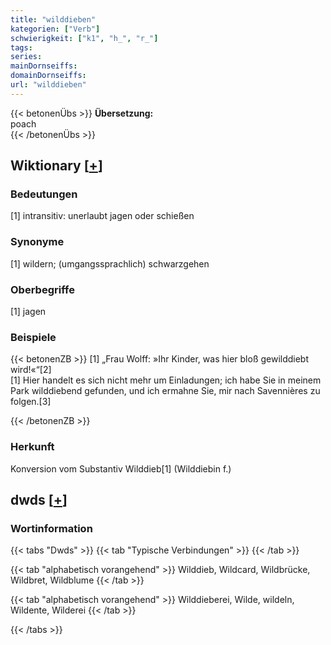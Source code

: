 ```yaml
---
title: "wilddieben"
kategorien: ["Verb"]
schwierigkeit: ["k1", "h_", "r_"]
tags:
series:
mainDornseiffs:
domainDornseiffs:
url: "wilddieben"
---
```


{{< betonenÜbs >}}
**Übersetzung:**  
poach  
{{< /betonenÜbs >}}

## Wiktionary [[+](https://de.wiktionary.org/wiki/wilddieben)]

### Bedeutungen
[1] intransitiv: unerlaubt jagen oder schießen  

### Synonyme
[1] wildern; (umgangssprachlich) schwarzgehen  

### Oberbegriffe
[1] jagen  

### Beispiele
{{< betonenZB >}}
[1] „Frau Wolff: »Ihr Kinder, was hier bloß gewilddiebt wird!«“[2]  
[1] Hier handelt es sich nicht mehr um Einladungen; ich habe Sie in meinem Park wilddiebend gefunden, und ich ermahne Sie, mir nach Savennières zu folgen.[3]  

{{< /betonenZB >}}
### Herkunft
Konversion vom Substantiv Wilddieb[1] (Wilddiebin f.)  



## dwds [[+](https://www.dwds.de/wb/wilddieben)]

### Wortinformation
{{< tabs "Dwds" >}}
{{< tab "Typische Verbindungen" >}}
{{< /tab >}}

{{< tab "alphabetisch vorangehend" >}}
Wilddieb, Wildcard, Wildbrücke, Wildbret, Wildblume
{{< /tab >}}

{{< tab "alphabetisch vorangehend" >}}
Wilddieberei, Wilde, wildeln, Wildente, Wilderei
{{< /tab >}}

{{< /tabs >}}

